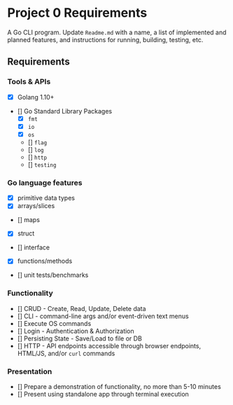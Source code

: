 # Project 0 Requirements
A Go CLI program. Update `Readme.md` with a name, a list of implemented and planned features, and instructions for running, building, testing, etc.

## Requirements
### Tools & APIs
- [x] Golang 1.10+
- [] Go Standard Library Packages
    - [x] `fmt`
    - [x] `io`
    - [x] `os`
    - [] `flag`
    - [] `log`
    - [] `http`
    - [] `testing`

### Go language features
- [x] primitive data types
- [x] arrays/slices
- [] maps
- [x] struct
- [] interface
- [x] functions/methods
- [] unit tests/benchmarks

### Functionality
- [] CRUD - Create, Read, Update, Delete data
- [] CLI - command-line args and/or event-driven text menus
- [] Execute OS commands
- [] Login - Authentication & Authorization
- [] Persisting State - Save/Load to file or DB
- [] HTTP - API endpoints accessible through browser endpoints, HTML/JS, and/or `curl` commands

### Presentation
- [] Prepare a demonstration of functionality, no more than 5-10 minutes
- [] Present using standalone app through terminal execution